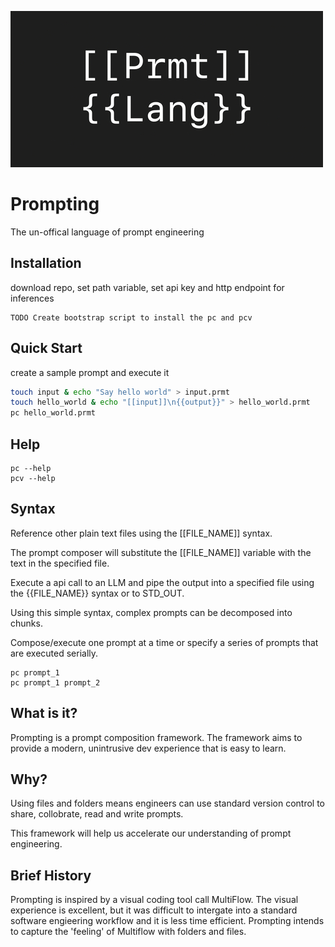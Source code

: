 
![prmt_lang_logo](.github/prompting_logo_50.jpg?raw=true)

# Prompting
The un-offical language of prompt engineering

## Installation
download repo, set path variable, set api key and http endpoint for inferences

```
TODO Create bootstrap script to install the pc and pcv
```


## Quick Start
create a sample prompt and execute it

```bash
touch input & echo "Say hello world" > input.prmt
touch hello_world & echo "[[input]]\n{{output}}" > hello_world.prmt
pc hello_world.prmt
```

## Help

```
pc --help
pcv --help
```

## Syntax
Reference other plain text files using the [[FILE_NAME]] syntax.

The prompt composer will substitute the [[FILE_NAME]] variable with the text in the specified file.

Execute a api call to an LLM and pipe the output into a specified file using the {{FILE_NAME}} syntax or to STD_OUT.

Using this simple syntax, complex prompts can be decomposed into chunks.

Compose/execute one prompt at a time or specify a series of prompts that are executed serially.

```
pc prompt_1
pc prompt_1 prompt_2
```

## What is it?
Prompting is a prompt composition framework.  The framework aims to provide a modern, unintrusive dev experience that is easy to learn.

## Why?
Using files and folders means engineers can use standard version control to share, collobrate, read and write prompts.

This framework will help us accelerate our understanding of prompt engineering.

## Brief History
Prompting is inspired by a visual coding tool call MultiFlow. The visual experience is excellent, but it was difficult to intergate into a standard software engieering workflow and it is less time efficient.  Prompting intends to capture the 'feeling' of Multiflow with folders and files.